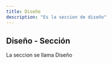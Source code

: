 ```yaml
---
title: Diseño
description: "Es la seccion de diseño"
---
```

## Diseño - Sección

La seccion se llama Diseño

